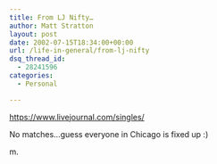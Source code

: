 ```yaml
---
title: From LJ Nifty…
author: Matt Stratton
layout: post
date: 2002-07-15T18:34:00+00:00
url: /life-in-general/from-lj-nifty
dsq_thread_id:
  - 28241596
categories:
  - Personal

---
```

<https://www.livejournal.com/singles/>

No matches&#8230;guess everyone in Chicago is fixed up :)

m.